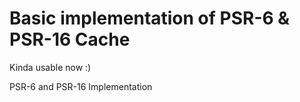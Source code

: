 # Basic implementation of PSR-6 & PSR-16 Cache

Kinda usable now :)

PSR-6 and PSR-16 Implementation
